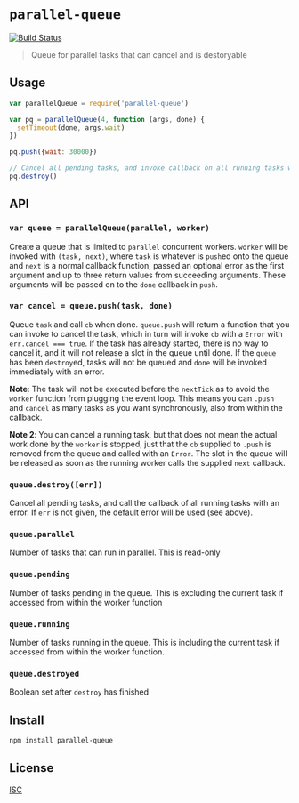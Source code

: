 # `parallel-queue`

[![Build Status](https://travis-ci.org/emilbayes/parallel-queue.svg?branch=master)](https://travis-ci.org/emilbayes/parallel-queue)

> Queue for parallel tasks that can cancel and is destoryable

## Usage

```js
var parallelQueue = require('parallel-queue')

var pq = parallelQueue(4, function (args, done) {
  setTimeout(done, args.wait)
})

pq.push({wait: 30000})

// Cancel all pending tasks, and invoke callback on all running tasks with error
pq.destroy()
```

## API

### `var queue = parallelQueue(parallel, worker)`

Create a queue that is limited to `parallel` concurrent workers. `worker` will be
invoked with `(task, next)`, where `task` is whatever is `push`ed onto the queue
and `next` is a normal callback function, passed an optional error as the first
argument and up to three return values from succeeding arguments. These
arguments will be passed on to the `done` callback in `push`.

### `var cancel = queue.push(task, done)`

Queue `task` and call `cb` when done.  `queue.push` will return a function that
you can invoke to cancel the task, which in turn will invoke `cb` with a `Error`
with `err.cancel === true`. If the task has already started, there is no way
to cancel it, and it will not release a slot in the queue until done. If the
`queue` has been `destroy`ed, tasks will not be queued and `done` will be
invoked immediately with an error.

**Note**: The task will not be executed before the `nextTick` as to avoid the
`worker` function from plugging the event loop. This means you can `.push` and
`cancel` as many tasks as you want synchronously, also from within the callback.

**Note 2**: You can cancel a running task, but that does not mean the actual work
done by the `worker` is stopped, just that the `cb` supplied to `.push` is
removed from the queue and called with an `Error`. The slot in the queue will be
released as soon as the running worker calls the supplied `next` callback.

### `queue.destroy([err])`

Cancel all pending tasks, and call the callback of all running tasks with an
error. If `err` is not given, the default error will be used (see above).

### `queue.parallel`

Number of tasks that can run in parallel. This is read-only

### `queue.pending`

Number of tasks pending in the queue. This is excluding the current task
if accessed from within the worker function

### `queue.running`

Number of tasks running in the queue. This is including the current task
if accessed from within the worker function.

### `queue.destroyed`

Boolean set after `destroy` has finished

## Install

```sh
npm install parallel-queue
```

## License

[ISC](LICENSE.md)
